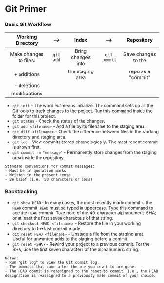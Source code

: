 # Git Primer

### Basic Git Workflow

| Working Directory      | -->       | Index              | -->          | Repository          |
|:----------------------:|:---------:|:------------------:|:------------:|:-------------------:|
| Make changes to files: | `git add` | Bring changes into | `git commit` | Save changes to the |
| + additions            |           | the staging area   |              | repo as a "commit"  | 
| - deletions            |           |                    |              |                     |
| modifications          |           |                    |              |                     |

* `git init` - The word *init* means initialize. The command sets up all the Git tools to track changes to the project. Run this command inside the folder for this project.  
* `git status` - Check the status of the changes.  
* `git add <filename>` - Add a file by its filename to the staging area.  
* `git diff <filename>` - Check the difference between files in the working directory and staging area.  
* `git log` - View commits stored chronologically. The most recent commit is shown first.  
* `git commit -m "message"` - Permanently store changes from the staging area inside the repository.  
```
Standard conventions for commit messages:  
- Must be in quotation marks  
- Written in the present tense  
- Be brief (i.e., 50 characters or less)  
```

### Backtracking

* `git show HEAD` - In many cases, the most recently made commit is the `HEAD` commit. `HEAD` must be typed in uppercase. Type this command to see the `HEAD` commit. Take note of the 40-character alphanumeric SHA; or at least the first seven characters of that string.  
* `git checkout HEAD <filename>` - Restore the file in your working directory to the last commit made.  
* `git reset HEAD <filename>` - Unstage a file from the staging area. Useful for unwanted adds to the staging before a commit.  
* `git reset <SHA>` - Rewind your project to a previous commit. For the SHA, use the first seven characters of the alphanumeric string.  
```
Notes:  
- Run "git log" to view the Git commit log.  
- The commits that came after the one you reset to are gone.  
- The HEAD commit is reassigned to the reset-to commit. I.e., the HEAD designation is reassigned to a previously made commit of your choice.  

